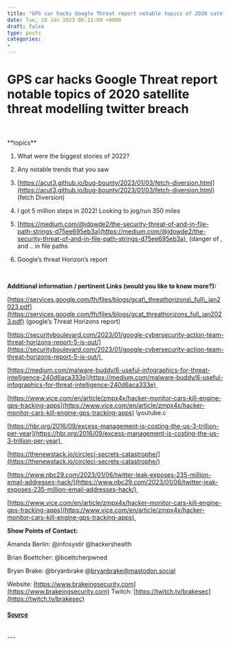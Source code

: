 ```yaml
---
title: "GPS car hacks Google Threat report notable topics of 2020 satellite threat modelling twitter breach"
date: Tue, 10 Jan 2023 06:11:00 +0000
draft: false
type: posts
categories: 
- 
---
```

# GPS car hacks Google Threat report notable topics of 2020 satellite threat modelling twitter breach

<br/>

<br/>
**topics**

1.  What were the biggest stories of 2022?

1.  Any notable trends that you saw

1.  [https://acut3.github.io/bug-bounty/2023/01/03/fetch-diversion.html](https://acut3.github.io/bug-bounty/2023/01/03/fetch-diversion.html) (fetch Diversion)

1.  I got 5 million steps in 2022! Looking to jog/run 350 miles

1.  [https://medium.com/@jdowde2/the-security-threat-of-and-in-file-path-strings-d75ee695eb3a](https://medium.com/@jdowde2/the-security-threat-of-and-in-file-path-strings-d75ee695eb3a)  (danger of , and .. in file paths

1.  Google’s threat Horizon’s report

 

**Additional information / pertinent Links (would you like to know more?):**

[https://services.google.com/fh/files/blogs/gcat\_threathorizons\_full\_jan2023.pdf](https://services.google.com/fh/files/blogs/gcat_threathorizons_full_jan2023.pdf) (google’s Threat Horizons report)

[https://securityboulevard.com/2023/01/google-cybersecurity-action-team-threat-horizons-report-5-is-out/](https://securityboulevard.com/2023/01/google-cybersecurity-action-team-threat-horizons-report-5-is-out/) 

[https://medium.com/malware-buddy/6-useful-infographics-for-threat-intelligence-240d6aca333e](https://medium.com/malware-buddy/6-useful-infographics-for-threat-intelligence-240d6aca333e) 

[https://www.vice.com/en/article/zmpx4x/hacker-monitor-cars-kill-engine-gps-tracking-apps](https://www.vice.com/en/article/zmpx4x/hacker-monitor-cars-kill-engine-gps-tracking-apps) \\youtube.c

[https://hbr.org/2016/09/excess-management-is-costing-the-us-3-trillion-per-year](https://hbr.org/2016/09/excess-management-is-costing-the-us-3-trillion-per-year) 

[https://thenewstack.io/circleci-secrets-catastrophe/](https://thenewstack.io/circleci-secrets-catastrophe/)

[https://www.nbc29.com/2023/01/06/twitter-leak-exposes-235-million-email-addresses-hack/](https://www.nbc29.com/2023/01/06/twitter-leak-exposes-235-million-email-addresses-hack/) 

[https://www.vice.com/en/article/zmpx4x/hacker-monitor-cars-kill-engine-gps-tracking-apps](https://www.vice.com/en/article/zmpx4x/hacker-monitor-cars-kill-engine-gps-tracking-apps) 

**Show Points of Contact:**

Amanda Berlin: @infosystir @hackershealth 

Brian Boettcher: @boettcherpwned

Bryan Brake: @bryanbrake @bryanbrake@mastodon.social

Website: [https://www.brakeingsecurity.com](https://www.brakeingsecurity.com) Twitch: [https://twitch.tv/brakesec](https://twitch.tv/brakesec)

#### [Source](http://brakeingsecurity.com/gps-car-hacks-google-threat-report-notable-topics-of-2020-satellite-threat-modelling-twitter-breach)

<br/>
---
